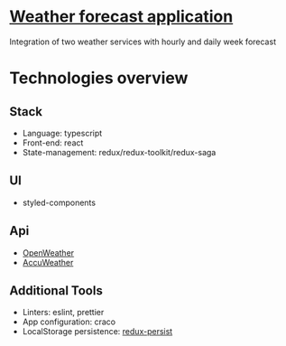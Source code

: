 # [Weather forecast application](http://volhabukhal.github.io/weather-app)

Integration of two weather services with hourly and daily week forecast

# Technologies overview

## Stack

- Language: typescript
- Front-end: react
- State-management: redux/redux-toolkit/redux-saga

## UI

- styled-components

## Api

- [OpenWeather](https://openweathermap.org/api)
- [AccuWeather](https://developer.accuweather.com/)

## Additional Tools

- Linters: eslint, prettier
- App configuration: craco
- LocalStorage persistence: [redux-persist](https://github.com/rt2zz/redux-persist)
